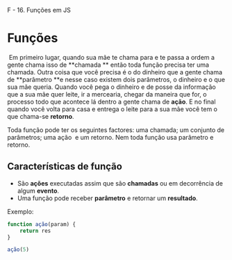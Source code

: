 F - 16. Funções em JS

# Funções

 Em primeiro lugar, quando sua mãe te chama para e te passa a ordem a gente chama isso de **chamada ** então toda função precisa ter uma chamada. Outra coisa que você precisa é o do dinheiro que a gente chama de **parâmetro **e nesse caso existem dois parâmetros, o dinheiro e o que sua mãe queria. Quando você pega o dinheiro e de posse da informação que a sua mãe quer leite, ir a mercearia, chegar da maneira que for, o processo todo que acontece lá dentro a gente chama de **ação**. E no final quando você volta para casa e entrega o leite para a sua mãe você tem o que chama-se **retorno**.

Toda função pode ter os seguintes factores: uma chamada; um conjunto de parâmetros; uma ação  e um retorno. Nem toda função usa parâmetro e retorno.

## Características de função 

- São **ações** executadas assim que são **chamadas** ou em decorrência de algum **evento**.
- Uma função pode receber **parâmetro** e retornar um **resultado**. 

Exemplo:

```javascript
function ação(param) {
    return res
}

ação(5)
```